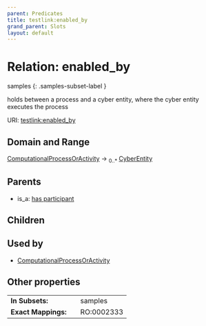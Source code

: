 ```yaml
---
parent: Predicates
title: testlink:enabled_by
grand_parent: Slots
layout: default
---
```


# Relation: enabled_by

samples
{: .samples-subset-label }


holds between a process and a cyber entity, where the cyber entity executes the process

URI: [testlink:enabled_by](https://w3id.org/testlink/vocab/enabled_by)

## Domain and Range

[ComputationalProcessOrActivity](ComputationalProcessOrActivity.md) ->  <sub>0..*</sub> [CyberEntity](CyberEntity.md)

## Parents

 *  is_a: [has participant](has_participant.md)

## Children


## Used by

 * [ComputationalProcessOrActivity](ComputationalProcessOrActivity.md)

## Other properties

|  |  |  |
| --- | --- | --- |
| **In Subsets:** | | samples |
| **Exact Mappings:** | | RO:0002333 |

